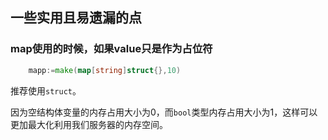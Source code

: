 ## 一些实用且易遗漏的点

### map使用的时候，如果value只是作为占位符

```go
	mapp:=make(map[string]struct{},10)
```

推荐使用`struct`。  

因为空结构体变量的内存占用大小为0，而`bool`类型内存占用大小为1，这样可以更加最大化利用我们服务器的内存空间。  